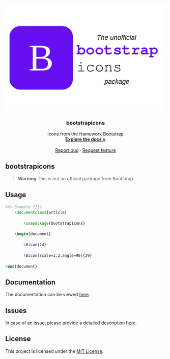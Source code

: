 <p align="center">
  <a href="https://www.ctan.org/pkg/bootstrapicons">
    <img src="logo/bootstrapicons_logo.jpg" alt="bootstrapicons logo">
  </a>
</p>

<h3 align="center">bootstrapicons</h3>

<p align="center">
  Icons from the framework Bootstrap
  <br>
  <a href="https://mirror.physik.tu-berlin.de/pub/CTAN/macros/latex/contrib/bootstrapicons/doc/bootstrapicons-documentation-full.pdf"><strong>Explore the docs »</strong></a>
  <br>
  <br>
  <a href="https://github.com/BenSt099/bootstrapicons/issues">Report bug</a>
  ·
  <a href="https://github.com/BenSt099/bootstrapicons/issues">Request feature</a>
</p>

## bootstrapicons

> **Warning**
This is _not_ an official package from Bootstrap.

## Usage

```tex
%%% Example file   
    \documentclass{article}
    
        \usepackage{bootstrapicons}

    \begin{document}

        \Bicon{14}

        \Bicon[scale=1.2,angle=90]{29}

\end{document}
```

## Documentation

The documentation can be viewed [here](https://github.com/BenSt099/bootstrapicons/blob/main/bootstrapicons/doc/bootstrapicons-documentation-full.pdf).

## Issues

In case of an issue, please provide a detailed description [here](https://github.com/BenSt099/bootstrapicons/issues).

## License

This project is licensed under the [MIT License](https://www.ctan.org/license/mit).